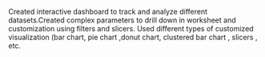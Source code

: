 Created interactive dashboard to track and analyze different datasets.Created complex parameters to drill down in worksheet and customization using filters and slicers. Used different types of customized visualization (bar chart, pie chart ,donut chart, clustered bar chart , slicers , etc.
